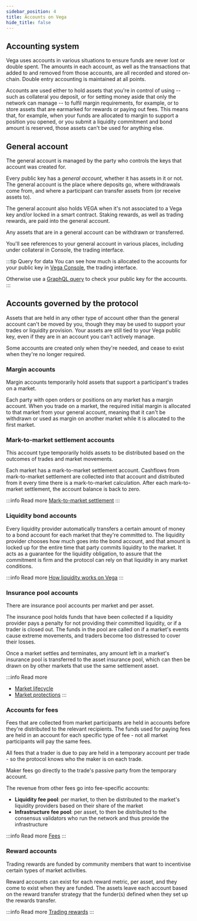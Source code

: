 ```yaml
---
sidebar_position: 4
title: Accounts on Vega
hide_title: false
---
```

## Accounting system
Vega uses accounts in various situations to ensure funds are never lost or double spent. The amounts in each account, as well as the transactions that added to and removed from those accounts, are all recorded and stored on-chain. Double entry accounting is maintained at all points.

Accounts are used either to hold assets that you're in control of using -- such as collateral you deposit, or for setting money aside that only the network can manage -- to fulfil margin requirements, for example, or to store assets that are earmarked for rewards or paying out fees. This means that, for example, when your funds are allocated to margin to support a position you opened, or you submit a liquidity commitment and bond amount is reserved, those assets can't be used for anything else.

## General account
The general account is managed by the party who controls the keys that account was created for.

Every public key has a *general account*, whether it has assets in it or not. The general account is the place where deposits go, where withdrawals come from, and where a participant can transfer assets from (or receive assets to).

The general account also holds VEGA when it's not associated to a Vega key and/or locked in a smart contract. Staking rewards, as well as trading rewards, are paid into the general account.

Any assets that are in a general account can be withdrawn or transferred.

You'll see references to your general account in various places, including under collateral in Console, the trading interface.

:::tip Query for data
You can see how much is allocated to the accounts for your public key in [Vega Console](https://console.fairground.wtf), the trading interface.

Otherwise use a [GraphQL query](./../graphql/objects/party#accounts-account) to check your public key for the accounts.
:::

## Accounts governed by the protocol
Assets that are held in any other type of account other than the general account can't be moved by you, though they may be used to support your trades or liquidity provision. Your assets are still tied to your Vega public key, even if they are in an account you can't actively manage.

Some accounts are created only when they're needed, and cease to exist when they're no longer required.

### Margin accounts
Margin accounts temporarily hold assets that support a participant's trades on a market. 

Each party with open orders or positions on any market has a margin account. When you trade on a market, the required initial margin is allocated to that market from your general account, meaning that it can't be withdrawn or used as margin on another market while it is allocated to the first market.

### Mark-to-market settlement accounts
This account type temporarily holds assets to be distributed based on the outcomes of trades and market movements.

Each market has a mark-to-market settlement account. Cashflows from mark-to-market settlement are collected into that account and distributed from it every time there is a mark-to-market calculation. After each mark-to-market settlement, the account balance is back to zero. 

:::info Read more
[Mark-to-market settlement](./trading-framework/trade-lifecycle#mark-to-market-settlement) 
:::

### Liquidity bond accounts
Every liquidity provider automatically transfers a certain amount of money to a bond account for each market that they're committed to. The liquidity provider chooses how much goes into the bond account, and that amount is locked up for the entire time that party commits liquidity to the market. It acts as a guarantee for the liquidity obligation, to assure that the commitment is firm and the protocol can rely on that liquidity in any market conditions.

:::info Read more
[How liquidity works on Vega](../concepts/liquidity) 
:::

### Insurance pool accounts
There are insurance pool accounts per market and per asset. 

The insurance pool holds funds that have been collected if a liquidity provider pays a penalty for not providing their committed liquidity, or if a trader is closed out. The funds in the pool are called on if a market's events cause extreme movements, and traders become too distressed to cover their losses. 

Once a market settles and terminates, any amount left in a market's insurance pool is transferred to the asset insurance pool, which can then be drawn on by other markets that use the same settlement asset.

:::info Read more
* [Market lifecycle](./trading-framework/market-lifecycle)
* [Market protections](./trading-framework/market-protections)
:::

### Accounts for fees
Fees that are collected from market participants are held in accounts before they're distributed to the relevant recipients. The funds used for paying fees are held in an account for each specific type of fee - not all market participants will pay the same fees. 

All fees that a trader is due to pay are held in a temporary account per trade - so the protocol knows who the maker is on each trade. 

Maker fees go directly to the trade's passive party from the temporary account.

The revenue from other fees go into fee-specific accounts:
* **Liquidity fee pool**: per market, to then be distributed to the market's liquidity providers based on their share of the market
* **Infrastructure fee pool**: per asset, to then be distributed to the consensus validators who run the network and thus provide the infrastructure

:::info Read more
[Fees](./trading-framework/fees-rewards)
:::

### Reward accounts 
Trading rewards are funded by community members that want to incentivise certain types of market activities. 

Reward accounts can exist for each reward metric, per asset, and they come to exist when they are funded. The assets leave each account based on the reward transfer strategy that the funder(s) defined when they set up the rewards transfer. 

:::info Read more
[Trading rewards](./trading-framework/fees-rewards#trading-rewards)
:::

<!--### Network treasury accounts
The network treasury is made up of accounts, one per asset (if funded), that are contributed to by participants in the network. They can be funded through deposits or direct transfers from other protocol-governed accounts. In the future, funds in the network treasury can be used for rewards, grants, or other uses defined by tokenholder governance. -->